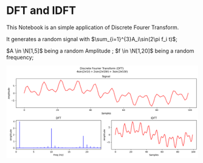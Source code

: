 # DFT and IDFT


This Notebook is an simple application of  Discrete Fourer Transform.

It generates a random signal with $\sum_{i=1}^{3}A_i\sin(2\pi f_i t)$;

  $A \in \N[1,5]$ being a random Amplitude ;  $f \in \N[1,20]$ being a random frequency;
  
![alt text](image.png)